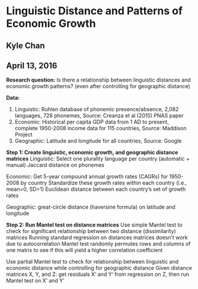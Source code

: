 # Linguistic Distance and Patterns of Economic Growth
## Kyle Chan
## April 13, 2016

**Research question:**
Is there a relationship between linguistic distances and economic growth patterns?
(even after controlling for geographic distance)

**Data:**  
1. Linguistic: Ruhlen database of phonemic presence/absence, 2,082 languages, 728 phonemes, Source: Creanza et al (2015) PNAS paper
2. Economic: Historical per capita GDP data from 1 AD to present, complete 1950-2008 income data for 115 countries, Source: Maddison Project
3. Geographic: Latitude and longitude for all countries, Source: Google

**Step 1: Create linguistic, economic growth, and geographic distance matrices**
Linguistic:
Select one plurality language per country (automatic + manual)
Jaccard distance on phonemes

Economic:
Get 5-year compound annual growth rates (CAGRs) for 1950-2008 by country
Standardize these growth rates within each country (i.e., mean=0, SD=1)
Euclidean distance between each country’s set of growth rates

Geographic:
great-circle distance (haversine formula) on latitude and longitude

**Step 2: Run Mantel test on distance matrices**
Use simple Mantel test to check for significant relationship between two distance (dissimilarity) matrices
Running standard regression on distances matrices doesn’t work due to autocorrelation
Mantel test randomly permutes rows and columns of one matrix to see if this will yield a higher correlation coefficient

Use partial Mantel test to check for relationship between linguistic and economic distance while controlling for geographic distance
Given distance matrices X, Y, and Z: get residuals X’ and Y’ from regression on Z, then run Mantel test on X’ and Y’


